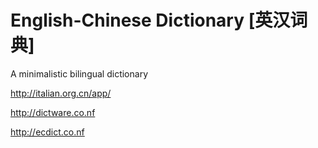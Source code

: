 # English-Chinese Dictionary [英汉词典]

A minimalistic bilingual dictionary

http://italian.org.cn/app/

http://dictware.co.nf

http://ecdict.co.nf
